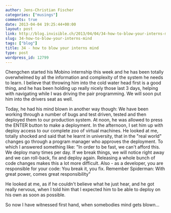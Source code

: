 ```yaml
---
author: Jens-Christian Fischer
categories: ["musings"]
comments: true
date: 2013-04-04 19:25:44+00:00
layout: post
link: http://blog.invisible.ch/2013/04/04/34-how-to-blow-your-interns-mind/
slug: 34-how-to-blow-your-interns-mind
tags: ["blog"]
title: 34 - how to blow your interns mind
type: post
wordpress_id: 12799
---
```


Chengchen started his Mobino internship this week and he has been totally overwhelmed by all the information and complexity of the system he needs to learn. I believe that throwing him into the cold water head first is a good thing, and he has been holding up really nicely those last 3 days, helping with navigating while I was driving the pair programming. We will soon put him into the drivers seat as well.

Today, he had his mind blown in another way though: We have been working through a number of bugs and test driven, tested and then deployed them to our production system. At noon, he was allowed to press the ENTER button to make a deployment. In the afternoon, I set him up with deploy access to our complete zoo of virtual machines. He looked at me, totally shocked and said that he learnt in university, that in the "real world" changes go through a program manager who approves the deployment. To which I answered something like: "In order to be fast, we can't afford this. We deploy many times per day. If we break things, we will notice right away and we can roll-back, fix and deploy again. Releasing a whole bunch of code changes makes this a lot more difficult. Also - as a developer, you are responsible for your code: You break it, you fix. Remember Spiderman: With great power, comes great responsibility"

He looked at me, as if he couldn't believe what he just hear, and he got really nervous, when I told him that I expected him to be able to deploy on his own as soon as possible.

So now I have witnessed first hand, when somebodies mind gets blown...

